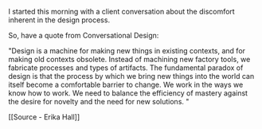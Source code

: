 I started this morning with a client conversation about the discomfort inherent in the design process.  
  
So, have a quote from Conversational Design:  
  
"Design is a machine for making new things in existing contexts, and for making old contexts obsolete. Instead of machining new factory tools, we fabricate processes and types of artifacts. The fundamental paradox of design is that the process by which we bring new things into the world can itself become a comfortable barrier to change. We work in the ways we know how to work. We need to balance the efficiency of mastery against the desire for novelty and the need for new solutions. "

[[Source - Erika Hall]]